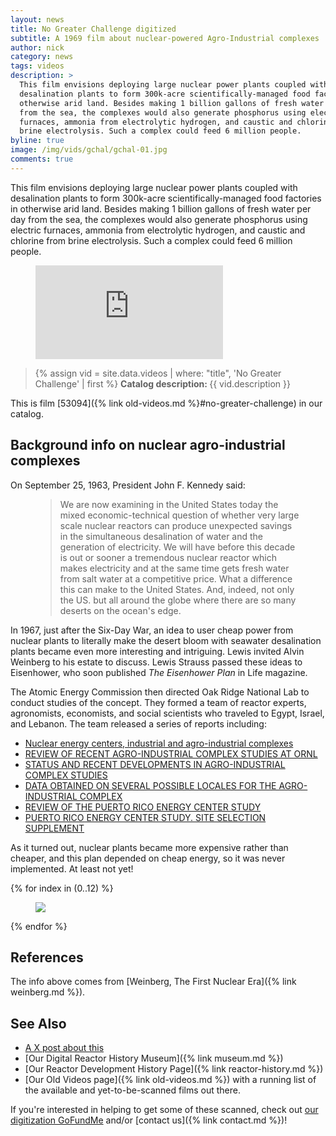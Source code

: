 ```yaml
---
layout: news
title: No Greater Challenge digitized
subtitle: A 1969 film about nuclear-powered Agro-Industrial complexes
author: nick
category: news
tags: videos
description: >
  This film envisions deploying large nuclear power plants coupled with
  desalination plants to form 300k-acre scientifically-managed food factories in
  otherwise arid land. Besides making 1 billion gallons of fresh water per day
  from the sea, the complexes would also generate phosphorus using electric
  furnaces, ammonia from electrolytic hydrogen, and caustic and chlorine from
  brine electrolysis. Such a complex could feed 6 million people.
byline: true
image: /img/vids/gchal/gchal-01.jpg
comments: true
---
```


<div class="row">
<div class="col-md-8" markdown="1">

This film envisions deploying large nuclear power plants coupled with
desalination plants to form 300k-acre scientifically-managed food factories in
otherwise arid land. Besides making 1 billion gallons of fresh water per day
from the sea, the complexes would also generate phosphorus using electric
furnaces, ammonia from electrolytic hydrogen, and caustic and chlorine from
brine electrolysis. Such a complex could feed 6 million people.

<figure>
<div class="ratio ratio-16x9">
<iframe src="https://www.youtube.com/embed/zr37qc4omNY?si=aNwyXHBQPZQBzW7R"
title="No Greater Challenge film" frameborder="0" allow="accelerometer; autoplay;
clipboard-write; encrypted-media; gyroscope; picture-in-picture; web-share"
referrerpolicy="strict-origin-when-cross-origin" allowfullscreen></iframe>
</div>
</figure>

<blockquote class="blockquote">
{% assign vid = site.data.videos | where: "title", 'No Greater Challenge' | first %}
<b>Catalog description: </b> {{ vid.description }}
</blockquote>

This is film [53094]({% link old-videos.md %}#no-greater-challenge) in our
catalog.

## Background info on nuclear agro-industrial complexes

On September 25, 1963, President John F. Kennedy said:

<figure class="text-start">
  <blockquote class="blockquote">
We are now examining in the United States today the mixed economic-technical
question of whether very large scale nuclear reactors can produce unexpected
savings in the simultaneous desalination of water and the generation of
electricity. We will have before this decade is out or sooner a tremendous
nuclear reactor which makes electricity and at the same time gets fresh water
from salt water at a competitive price. What a difference this can make to the
United States. And, indeed, not only the US. but all around the globe where
there are so many deserts on the ocean's edge.
</blockquote>
</figure>

In 1967, just after the Six-Day War, an idea to user cheap power from nuclear
plants to literally make the desert bloom with seawater desalination plants
became even more interesting and intriguing. Lewis invited Alvin Weinberg to his
estate to discuss. Lewis Strauss passed these ideas to Eisenhower, who soon
published _The Eisenhower Plan_ in Life magazine.

The Atomic Energy Commission then directed Oak Ridge National Lab to conduct
studies of the concept. They formed a team of reactor experts, agronomists,
economists, and social scientists who traveled to Egypt, Israel, and Lebanon.
The team released a series of reports including:

- [Nuclear energy centers, industrial and agro-industrial complexes](https://www.osti.gov/biblio/5173182)
- [REVIEW OF RECENT AGRO-INDUSTRIAL COMPLEX STUDIES AT ORNL](https://www.osti.gov/biblio/4712131)
- [STATUS AND RECENT DEVELOPMENTS IN AGRO-INDUSTRIAL COMPLEX STUDIES](https://www.osti.gov/biblio/4125691)
- [DATA OBTAINED ON SEVERAL POSSIBLE LOCALES FOR THE AGRO-INDUSTRIAL COMPLEX](https://www.osti.gov/biblio/4043681)
- [REVIEW OF THE PUERTO RICO ENERGY CENTER STUDY](https://www.osti.gov/biblio/4703297)
- [PUERTO RICO ENERGY CENTER STUDY. SITE SELECTION SUPPLEMENT](https://www.osti.gov/biblio/4746862)

As it turned out, nuclear plants became more expensive rather than cheaper, and this
plan depended on cheap energy, so it was never implemented. At least not yet!

</div>
</div>

<div class="row">
<div class="col-md-12" markdown="1">

<div class="row">
 {% for index in (0..12) %} 
  <div class="col col-3 col-sm-4 col-xs-2 col-md-2 col-lg-2 col-xl-2 p-0">
    <figure class="figure p-0 m-0">
      <a
        href="/img/vids/gchal/gchal-{{index| prepend: '00' | slice: -2, 2 }}.jpg"
      >
        <img
          src="/img/vids/gchal/gchal-{{index | prepend: '00' | slice: -2, 2 }}_sm.jpg"
          class="img-fluid p-0"
        />
      </a>
    </figure>
  </div>
 {% endfor %}
  </div>
</div>
</div>

<div class="row">
<div class="col-md-8" markdown="1">

## References

The info above comes from [Weinberg, The First Nuclear Era]({% link weinberg.md %}).

## See Also

- [A X post about this](https://x.com/whatisnuclear/status/1884927036738929074)
- [Our Digital Reactor History Museum]({% link museum.md %})
- [Our Reactor Development History Page]({% link reactor-history.md %})
- [Our Old Videos page]({% link old-videos.md %}) with a running list of the
  available and yet-to-be-scanned films out there.

If you're interested in helping to get some of these scanned, check out [our
digitization
GoFundMe](https://www.gofundme.com/f/the-digitization-of-old-nuclear-energy-videos)
and/or [contact us]({% link contact.md %})!

</div>
</div>
